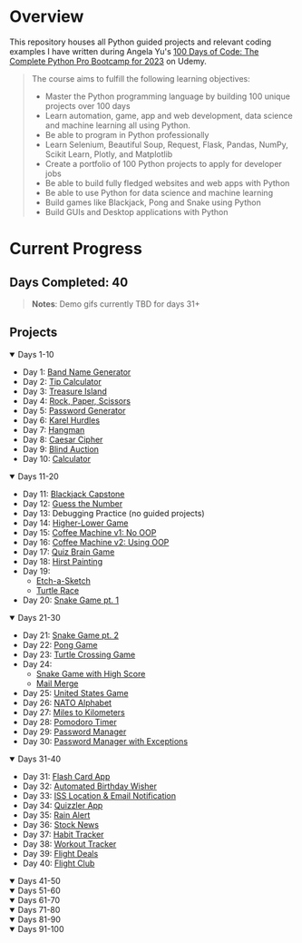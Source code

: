 # Overview

This repository houses all Python guided projects and relevant coding examples I have written during Angela Yu's [100 Days of Code: The Complete Python Pro Bootcamp for 2023](https://www.udemy.com/course/100-days-of-code/) on Udemy.

>The course aims to fulfill the following learning objectives:
>
>- Master the Python programming language by building 100 unique projects over 100 days
>- Learn automation, game, app and web development, data science and machine learning all using Python.
>- Be able to program in Python professionally
>- Learn Selenium, Beautiful Soup, Request, Flask, Pandas, NumPy, Scikit Learn, Plotly, and Matplotlib
>- Create a portfolio of 100 Python projects to apply for developer jobs
>- Be able to build fully fledged websites and web apps with Python
>- Be able to use Python for data science and machine learning
>- Build games like Blackjack, Pong and Snake using Python
>- Build GUIs and Desktop applications with Python

# Current Progress
## Days Completed: 40

>**Notes**:
>Demo gifs currently TBD for days 31+

## Projects

<details open=""><summary>Days 1-10</summary>

- Day 1: [Band Name Generator](https://github.com/marilynyi/100-days-of-code-python/tree/main/days-01-10/day-01/band-name-generator)
- Day 2: [Tip Calculator](https://github.com/marilynyi/100-days-of-code-python/tree/main/days-01-10/day-02/tip-calculator)
- Day 3: [Treasure Island](https://github.com/marilynyi/100-days-of-code-python/tree/main/days-01-10/day-03/treasure-island)
- Day 4: [Rock, Paper, Scissors](https://github.com/marilynyi/100-days-of-code-python/tree/main/days-01-10/day-04/rock-paper-scissors)
- Day 5: [Password Generator](https://github.com/marilynyi/100-days-of-code-python/tree/main/days-01-10/day-05/password-generator)
- Day 6: [Karel Hurdles](https://github.com/marilynyi/100-days-of-code-python/tree/main/days-01-10/day-06/karel-hurdles)
- Day 7: [Hangman](https://github.com/marilynyi/100-days-of-code-python/tree/main/days-01-10/day-07/hangman)
- Day 8: [Caesar Cipher](https://github.com/marilynyi/100-days-of-code-python/tree/main/days-01-10/day-08/caesar-cipher)
- Day 9: [Blind Auction](https://github.com/marilynyi/100-days-of-code-python/tree/main/days-01-10/day-09/blind-auction)
- Day 10: [Calculator](https://github.com/marilynyi/100-days-of-code-python/tree/main/days-01-10/day-10/calculator)
</details>
<details open=""><summary>Days 11-20</summary>

- Day 11: [Blackjack Capstone](https://github.com/marilynyi/100-days-of-code-python/tree/main/days-11-20/day-11/blackjack-capstone)
- Day 12: [Guess the Number](https://github.com/marilynyi/100-days-of-code-python/tree/main/days-11-20/day-12/guess-the-number)
- Day 13: Debugging Practice (no guided projects)
- Day 14: [Higher-Lower Game](https://github.com/marilynyi/100-days-of-code-python/tree/main/days-11-20/day-14/higher-lower-game)
- Day 15: [Coffee Machine v1: No OOP](https://github.com/marilynyi/100-days-of-code-python/tree/main/days-11-20/day-15/coffee-machine)
- Day 16: [Coffee Machine v2: Using OOP](https://github.com/marilynyi/100-days-of-code-python/tree/main/days-11-20/day-16/coffee-machine)
- Day 17: [Quiz Brain Game](https://github.com/marilynyi/100-days-of-code-python/tree/main/days-11-20/day-17/quiz-brain)
- Day 18: [Hirst Painting](https://github.com/marilynyi/100-days-of-code-python/tree/main/days-11-20/day-18/hirst-painting)
- Day 19:
  - [Etch-a-Sketch](https://github.com/marilynyi/100-days-of-code-python/tree/main/days-11-20/day-19/etch-a-sketch)
  - [Turtle Race](https://github.com/marilynyi/100-days-of-code-python/tree/main/days-11-20/day-19/turtle-race)
- Day 20: [Snake Game pt. 1](https://github.com/marilynyi/100-days-of-code-python/tree/main/days-11-20/day-20/snake-game-part-1)
</details>
<details open=""><summary>Days 21-30</summary>

- Day 21: [Snake Game pt. 2](https://github.com/marilynyi/100-days-of-code-python/tree/main/days-21-30/day-21/snake-game)
- Day 22: [Pong Game](https://github.com/marilynyi/100-days-of-code-python/tree/main/days-21-30/day-22/pong-game)
- Day 23: [Turtle Crossing Game](https://github.com/marilynyi/100-days-of-code-python/tree/main/days-21-30/day-23/turtle-crossing-game)
- Day 24:
  - [Snake Game with High Score](https://github.com/marilynyi/100-days-of-code-python/tree/main/days-21-30/day-24/snake-game-with-high-score)
  - [Mail Merge](https://github.com/marilynyi/100-days-of-code-python/tree/main/days-21-30/day-24/mail-merge)
- Day 25: [United States Game](https://github.com/marilynyi/100-days-of-code-python/tree/main/days-21-30/day-25/united-states-game)
- Day 26: [NATO Alphabet](https://github.com/marilynyi/100-days-of-code-python/tree/main/days-21-30/day-26/nato-alphabet)
- Day 27: [Miles to Kilometers](https://github.com/marilynyi/100-days-of-code-python/tree/main/days-21-30/day-27/mile-to-km)
- Day 28: [Pomodoro Timer](https://github.com/marilynyi/100-days-of-code-python/tree/main/days-21-30/day-28/pomodoro-timer)
- Day 29: [Password Manager](https://github.com/marilynyi/100-days-of-code-python/tree/main/days-21-30/day-29/password-manager)
- Day 30: [Password Manager with Exceptions](https://github.com/marilynyi/100-days-of-code-python/tree/main/days-21-30/day-30/password-manager-w-exceptions)
</details>
<details open=""><summary>Days 31-40</summary>

- Day 31: [Flash Card App](https://github.com/marilynyi/100-days-of-code-python/tree/main/days-31-40/day-31/flash-card-app)
- Day 32: [Automated Birthday Wisher](https://github.com/marilynyi/100-days-of-code-python/tree/main/days-31-40/day-32/automated-birthday-wisher)
- Day 33: [ISS Location & Email Notification](https://github.com/marilynyi/100-days-of-code-python/tree/main/days-31-40/day-33/iss-location-and-email)
- Day 34: [Quizzler App](https://github.com/marilynyi/100-days-of-code-python/tree/main/days-31-40/day-34/quizzler-app)
- Day 35: [Rain Alert](https://github.com/marilynyi/100-days-of-code-python/tree/main/days-31-40/day-35/rain-alert)
- Day 36: [Stock News](https://github.com/marilynyi/100-days-of-code-python/tree/main/days-31-40/day-36/stock-news)
- Day 37: [Habit Tracker](https://github.com/marilynyi/100-days-of-code-python/tree/main/days-31-40/day-37/habit-tracker)
- Day 38: [Workout Tracker](https://github.com/marilynyi/100-days-of-code-python/tree/main/days-31-40/day-38/workout-tracker)
- Day 39: [Flight Deals](https://github.com/marilynyi/100-days-of-code-python/tree/main/days-31-40/day-39/flight-deals)
- Day 40: [Flight Club](https://github.com/marilynyi/100-days-of-code-python/tree/main/days-31-40/day-40/flight-club)
</details>
<details open=""><summary>Days 41-50</summary>
</details>
<details open=""><summary>Days 51-60</summary>
</details>
<details open=""><summary>Days 61-70</summary>
</details>
<details open=""><summary>Days 71-80</summary>
</details>
<details open=""><summary>Days 81-90</summary>
</details>
<details open=""><summary>Days 91-100</summary>
</details>

